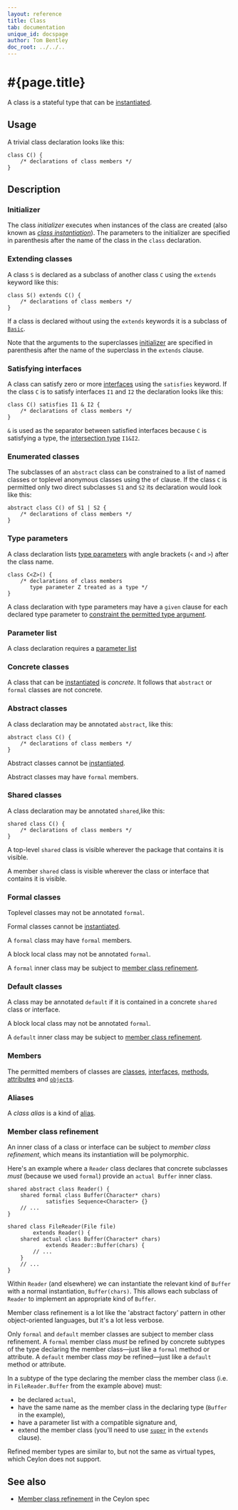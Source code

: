 ```yaml
---
layout: reference
title: Class
tab: documentation
unique_id: docspage
author: Tom Bentley
doc_root: ../../..
---
```


# #{page.title}

A class is a stateful type that can be 
[instantiated](../../expression/class-instantiation).

## Usage 

A trivial class declaration looks like this:

<!-- id:c -->
    class C() {
        /* declarations of class members */
    }


## Description

### Initializer

The class *initializer* executes when instances of the class are created
(also known as [*class instantiation*](../../expression/class-instantiation)). 
The parameters to the initializer are specified in parenthesis after the 
name of the class in the `class` declaration.

### Extending classes

A class `S` is declared as a subclass of another class `C` using the `extends` 
keyword like this:

<!-- cat-id:c -->
    class S() extends C() {
        /* declarations of class members */
    }

If a class is declared without using the `extends` keywords it is a subclass of
[`Basic`](#{site.urls.apidoc_current}/Basic.type.html).

Note that the arguments to the superclasses [initializer](#initializer) are 
specified in parenthesis after the name of the superclass in the `extends` 
clause. 

### Satisfying interfaces

A class can satisfy zero or more [interfaces](../interface) using the 
`satisfies` keyword. If the class `C` is to satisfy interfaces `I1` and `I2` the 
declaration looks like this:

<!-- cat: interface I1 {} interface I2 {} -->
    class C() satisfies I1 & I2 {
        /* declarations of class members */
    }

`&` is used as the separator between satisfied interfaces because `C` is 
satisfying a type, the 
[intersection type](../type#intersection_types) `I1&I2`.

### Enumerated classes

The subclasses of an `abstract` class can be constrained to a list of named 
classes or toplevel anonymous classes using the `of` clause. 
If the class `C` is permitted only two direct 
subclasses `S1` and `S2` its declaration would look like this:

    abstract class C() of S1 | S2 {
        /* declarations of class members */
    }
<!-- cat: class S1() extends C() {} -->
<!-- cat: class S2() extends C() {} -->

### Type parameters

A class declaration lists [type parameters](../type-parameters) with angle brackets (`<` and `>`) 
after the class name. 

    class C<Z>() {
        /* declarations of class members 
           type parameter Z treated as a type */
    }

A class declaration with type parameters may have a `given` clause for each declared type parameter 
to [constraint the permitted type argument](../type-parameters#constraints).

### Parameter list

A class declaration requires a [parameter list](../parameter-list)

### Concrete classes

A class that can be [instantiated](../../expression/class-instantiation) is 
*concrete*. It follows that `abstract` or `formal` classes are not concrete.

### Abstract classes

A class declaration may be annotated `abstract`, like this:

    abstract class C() {
        /* declarations of class members */
    }

Abstract classes cannot be [instantiated](../../expression/class-instantiation).

Abstract classes may have `formal` members. 

### Shared classes

A class declaration may be annotated `shared`,like this:

    shared class C() {
        /* declarations of class members */
    }

A top-level `shared` class is visible wherever the package that contains it is 
visible.

A member `shared` class is visible wherever the class or interface that 
contains it is visible.

### Formal classes

Toplevel classes may not be annotated `formal`.

Formal classes cannot be [instantiated](../../expression/class-instantiation).

A `formal` class may have `formal` members.

A block local class may not be annotated `formal`.

A `formal` inner class may be subject to 
[member class refinement](#member_class_refinement). 

### Default classes

A class may be annotated `default` if it is contained in a concrete `shared` 
class or interface. 

A block local class may not be annotated `formal`.

A `default` inner class may be subject to 
[member class refinement](#member_class_refinement). 

### Members

The permitted members of classes are [classes](../class), 
[interfaces](../interface), 
[methods](../function), 
[attributes](../value)
and [`object`s](../object).

### Aliases

A *class alias* is a kind of [alias](../alias#class_aliases).


### Member class refinement

An inner class of a class or interface can be subject to 
*member class refinement*, which means its instantiation will be 
polymorphic. 

Here's an example where a `Reader` class declares that concrete 
subclasses *must* (because we used `formal`) provide an `actual Buffer` 
inner class.

    shared abstract class Reader() {
        shared formal class Buffer(Character* chars)
                satisfies Sequence<Character> {}
        // ...
    }

    shared class FileReader(File file) 
            extends Reader() {
        shared actual class Buffer(Character* chars)
                extends Reader::Buffer(chars) {
            // ...
        }
        // ...
    }
    
Within `Reader` (and elsewhere) we can instantiate the relevant kind of 
`Buffer` with a normal instantiation, `Buffer(chars)`. This allows each 
subclass of `Reader` to implement an appropriate kind of `Buffer`.

Member class refinement is a lot like the 'abstract factory' pattern in
other object-oriented languages, but it's a lot less verbose.

Only `formal` and `default` member classes are subject to member class 
refinement. A `formal` member class *must* be refined by concrete subtypes 
of the type declaring the member class&mdash;just like a `formal` method or 
attribute. A `default` member class *may* be refined&mdash;just like
a `default` method or attribute.

In a subtype of the type declaring the member class the member class 
(i.e. in `FileReader.Buffer` from the example above) must:

* be declared `actual`,
* have the same name as the member class in the declaring type (`Buffer` in 
  the example),
* have a parameter list with a compatible signature and,
* extend the member class (you'll need to use 
  [`super`](../../expression/index.html#supertype_reference)
  in the `extends` clause).

Refined member types are similar to, but not the same as virtual types, which 
Ceylon does not support.

## See also

* [Member class refinement](#{site.urls.spec_current}#refiningmemberclasses) in the Ceylon spec
